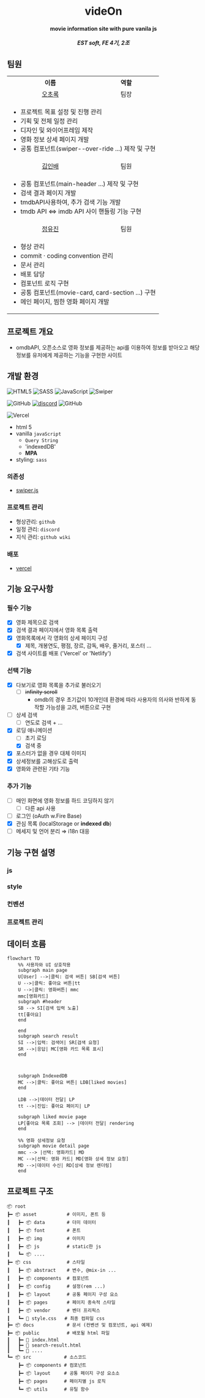 <p align="center">
  <h1 align="center">videOn</h1>
  <h4 align="center">movie information site with pure vanila js</h4>
</p>

<b><i><p align="center">EST soft, FE 4기, 2조</p></i></b>

## 팀원

<table>
  <tr>
    <th>이름</th>
    <th>역할</th>
  </tr>
  <tr>
    <td align="center"><a href="https://github.com/choroc">오초록</a></td>
    <td align="center">팀장</td>
  </tr>
  <tr>
    <td colspan="2">
      <ul>
        <li>프로젝트 목표 설정 및 진행 관리
        <li>기획 및 전체 일정 관리
        <li>디자인 및 와이어프레임 제작
        <li>영화 정보 상세 페이지 개발
        <li>공통 컴포넌트(swiper--over-ride ...) 제작 및 구현
      </ul>
    </td>
  </tr>
  <tr>
    <td align="center"><a href="https://github.com/kib09">김인배</a></td>
    <td align="center">팀원</td>
  </tr>
  <tr>
    <td colspan="2">
      <ul>
        <li>공통 컴포넌트(main-header ...) 제작 및 구현
        <li>검색 결과 페이지 개발
        <li>tmdbAPI사용하여, 추가 검색 기능 개발
        <li>tmdb API <=> imdb API 사이 핸들링 기능 구현
      </ul>
    </td>
  </tr>
  
  <tr>
    <td align="center"><a href="https://github.com/jadewisemann">정유진</a></td>
    <td align="center">팀원</td>
  </tr>
  <tr>
    <td colspan="2">
      <ul>
        <li>형상 관리
        <li>commit · coding convention 관리
        <li>문서 관리
        <li>배포 담당
        <li>컴포넌트 로직 구현
        <li>공통 컴포넌트(movie-card, card-section ...) 구현
        <li>메인 페이지, 찜한 영화 페이지 개발
      </ul>
    </td>
  </tr>

</table>

## 프로젝트 개요

- omdbAPI, 오픈소스로 영화 정보를 제공하는 api를 이용하여 정보를 받아오고 해당 정보를 유저에게 제공하는 기능을 구현한 사이트

## 개발 환경
![HTML5](https://img.shields.io/badge/html5-%23E34F26.svg?style=for-the-badge&logo=html5&logoColor=white)
![SASS](https://img.shields.io/badge/SASS-hotpink.svg?style=for-the-badge&logo=SASS&logoColor=white)
![JavaScript](https://img.shields.io/badge/javascript-%23323330.svg?style=for-the-badge&logo=javascript&logoColor=%23F7DF1E)
![Swiper](https://img.shields.io/badge/swiper.js-6332F6?style=for-the-badge&logo=swiper)

![GitHub](https://img.shields.io/badge/github-%23121011.svg?style=for-the-badge&logo=github&logoColor=white)
[![discord](https://img.shields.io/badge/Discord-blue?style=for-the-badge)](https://discord.com/)
![GitHub](https://img.shields.io/badge/githubwiki-181717?style=for-the-badge&logo=github)

![Vercel](https://img.shields.io/badge/vercel-%23000000.svg?style=for-the-badge&logo=vercel&logoColor=white)

- html 5
- vanilla `javaScript`
  - `Query String`
  - 'indexedDB'
  - **MPA**
- styling: `sass`
    
### 의존성

- [swiper.js](https://github.com/nolimits4web/swiper)

### 프로젝트 관리

- 형상관리: `github`
- 일정 관리: `discord`
- 지식 관리: `github wiki`

### 배포

- [vercel](https://vercel.com/) 

## 기능 요구사항


### 필수 기능

  - [x] 영화 제목으로 검색 
  - [x] 검색 결과 페이지에서 영화 목록 출력
  - [x] 영화목록에서 각 영화의 상세 페이지 구성
    - [x] 제목, 개봉연도, 평점, 장르, 감독, 배우, 줄거리, 포스터 ...
  - [x] 검색 사이트를 배포 ('Vercel' or 'Netlify')

### 선택 기능

  - [x] 다보기로 영화 목록을 추가로 불러오기
    - [ ] ~~infinity scroll~~
      - omdb의 경우 초기값이 10개인데 환경에 따라 사용자의 의사와 반하게 동작할 가능성을 고려, 버튼으로 구현 
  - [ ] 상세 검색
    - [ ] 연도로 검색 + ...
  - [x] 로딩 애니메이션
    - [ ] 초기 로딩
    - [x] 검색 중 
  - [x] 포스터가 없을 경우 대체 이미지
  - [x] 상세정보를 고해상도로 출력
  - [x] 영화와 관련된 기타 기능

### 추가 기능

  - [ ] 매인 화면에 영화 정보를 하드 코딩하지 않기
    - [ ] 다른 api 사용
  - [ ] 로그인 (oAuth w.Fire Base)
  - [x] 관심 목록 (localStorage or **indexed db**)
  - [ ] 메세지 및 언어 분리 ⇒ i18n 대응

## 기능 구현 설명

### js

### style

### 컨벤션

### 프로젝트 관리



## 데이터 흐름

```mermaid
flowchart TD
    %% 사용자와 UI 상호작용
    subgraph main page
    U[User] -->|클릭: 검색 버튼| SB[검색 버튼]
    U -->|클릭: 좋아요 버튼|tt
    U -->|클릭: 영화버튼| mmc
    mmc[영화카드]
    subgraph #header
    SB --> SI[검색 입력 노출]
    tt[좋아요]
    end

    end
    subgraph search result
    SI -->|입력: 검색어| SR[검색 요청]
    SR -->|응답| MC[영화 카드 목록 표시]
    end



    subgraph IndexedDB
    MC -->|클릭: 좋아요 버튼| LDB[liked movies]
    end

    LDB -->|데이터 전달| LP
    tt -->|진입: 좋아요 페이지| LP

    subgraph liked movie page
    LP[좋아요 목록 조회] --> |데이터 전달| rendering
    end

    %% 영화 상세정보 요청
    subgraph movie detail page
    mmc --> |선택: 영화카드| MD
    MC -->|선택: 영화 카드| MD[영화 상세 정보 요청]
    MD -->|데이터 수신| RD[상세 정보 렌더링]
    end
```

## 프로젝트 구조

```
📦 root
┣━ 📦 asset           # 이미지, 폰트 등
┃   ┣━ 📦 data        # 더미 데이터
┃   ┣━ 📦 font        # 폰트
┃   ┣━ 📦 img         # 이미지 
┃   ┣━ 📦 js          # static한 js
┃   ┗━ 📦 ....
┣━ 📦 css             # 스타일
┃   ┣━ 📦 abstract    # 변수, @mix-in ...
┃   ┣━ 📦 components  # 컴포넌트 
┃   ┣━ 📦 config      # 설정(rem ...)
┃   ┣━ 📦 layout      # 공통 페이지 구성 요소 
┃   ┣━ 📦 pages       # 페이지 종속적 스타일
┃   ┣━ 📦 vendor      # 벤더 프리픽스
┃   ┗━ 📜 style.css   # 최종 컴파일 css
┣━ 📦 docs            # 문서 (컨벤션 및 컴포넌트, api 예제)
┣━ 📦 public          # 배포될 html 파일
┃   ┣━ 📜 index.html
┃   ┣━ 📜 search-result.html
┃   ┗━ 📜 ....
┗━ 📦 src            # 소스코드
    ┣━ 📦 components # 컴포넌트
    ┣━ 📦 layout     # 공통 페이지 구성 요소소
    ┣━ 📦 pages      # 페이지별 js 로직
    ┗━ 📦 utils      # 유틸 함수
```
